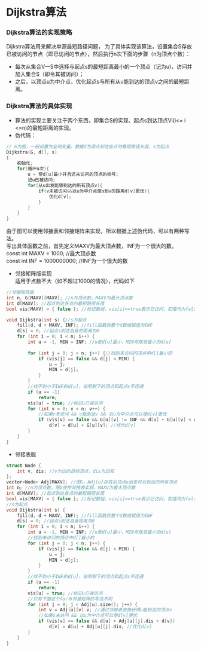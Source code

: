 # Dijkstra算法
### Dijkstra算法的实现策略
Dijkstra算法用来解决单源最短路径问题， 为了具体实现该算法，设置集合S存放已被访问的节点（即已访问的节点），然后执行n次下面的步骤（n为顶点个数）：
- 每次从集合V—S中选择与起点s的最短距离最小的一个顶点（记为u)，访问并加入集合S（即令其被访问）；
- 之后，以顶点u为中介点，优化起点s与所有从u能到达的顶点v之间的最短距离。
### Dijkstra算法的具体实现
- 算法的实现主要关注于两个东西，即集合S的实现、起点s到达顶点Vi(i<= i <=n)的最短距离的实现。
- 伪代码：
```c++
// G为图，一般设置为全局变量，数据d为源点到达各点的最短路径长度，s为起点
Dijkstra(G, d[], s)
{
    初始化;
    for(循环n次){
        u = 使d[u]最小并且还未访问的顶点的标号;
        记u已被访问;
        for(从u出发能够到达的所有顶点v){
            if(v未被访问&&以u为中介点使s到v的距离d[v]更优){
                优化d[v];
            }
        }
    }
}           
```  

由于图可以使用邻接表和邻接矩阵来实现，所以根据上述伪代码，可以有两种写法。  
写出具体函数之前，首先定义MAXV为最大顶点数，INF为一个很大的数。  
const int MAXV = 1000; //最大顶点数  
const int INF = 1000000000; //INF为一个很大的数  
- 邻接矩阵版实现  
适用于点数不大（如不超过1000的情况），代码如下
```c++
//邻接矩阵版
int n, G[MAXV][MAXV]; //n为顶点数，MAXV为最大顶点数
int d[MAXV]; //起点到达各点的最短路径长度
bool vis[MAXV] = { false }; //标记数组，vis[i]==true表示已访问，初值均为false

void Dijkstra(int s) {//s为起点
    fill(d, d + MAXV, INF); //fill函数将整个d数组赋值为INF
    d[s] = 0; //起点s到达自身的距离为0
    for (int i = 0; i < n; i++) {
        int u = -1, MIN = INF; //u使d[u]最小，MIN存放该最小的d[u]
        
        for (int j = 0; j < n; j++) {//找到未访问的顶点中d[]最小的
            if (vis[j] == false && d[j] < MIN) {
                u = j;
                MIN = d[j];
            }
        }
        //找不到小于INF的d[u]，说明剩下的顶点和起点s不连通
        if (u == -1)
            return;
        vis[u] = true; //标记u已被访问
        for (int v = 0; v < n; v++) {
            //如果v未访问 && u能到达v && 以u为中介点可以使d[v]更优
            if (vis[v] == false && G[u][v] != INF && d[u] + G[u][v] < d[v])
                d[v] = d[u] + G[u][v]; //优化d[v]
        }
    }
}
```
- 邻接表版
```c++
struct Node {
    int v, dis; //v为边的目标顶点，dis为边权
};
vector<Node> Adj[MAXV]; //图G，Adj[u]存放从顶点u出发可以到达的所有顶点
int n; //n为顶点数，图G使用邻接表实现，MAXV为最大顶点数
int d[MAXV]; //起点到达各点的最短路径长度
bool vis[MAXV] = { false }; //标记数组，vis[i]==true表示已访问，初值均为false
//s为起点
void Dijkstra(int s) {
    fill(d, d + MAXV, INF); //fill函数将整个d数组赋值为INF
    d[s] = 0; //起点s到达自身距离为0
    for (int i = 0; i < n; i++) {
        int u = -1, MIN = INF; //u使d[u]最小，MIN存放该最小的d[u]
        //找到未访问的顶点中d[]最小的
        for (int j = 0; j < n; j++) {
            if (vis[j] == false && d[j] < MIN) {
                u = j;
                MIN = d[j];
            }
        }
        //找不到小于INF的d[u]，说明剩下的顶点和起点s不连通
        if (u == -1)
            return;
        vis[u] = true; //标记u已被访问
        //只有下面这个for与邻接矩阵的写法不同
        for (int j = 0; j < Adj[u].size(); j++) {
            int v = Adj[u][v].v; //通过邻接表直接获得u能到达的顶点v
            //如果v未访问 && 以u为中介点可以使d[v]更优
            if (vis[v] == false && d[u] + Adj[u][j].dis < d[v])
                d[v] = d[u] + Adj[u][j].dis; //优化d[v]
        }
    }
}
```

